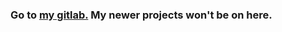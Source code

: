 ### Go to <a href=https://gitlab.com/noodlesatgitlab>my gitlab.</a> My newer projects won't be on here.
